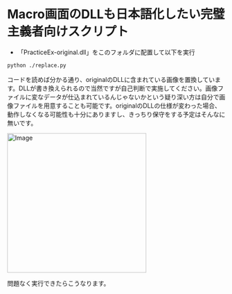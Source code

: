 # Macro画面のDLLも日本語化したい完璧主義者向けスクリプト

- 「PracticeEx-original.dll」をこのフォルダに配置して以下を実行

```bash
python ./replace.py
```

コードを読めば分かる通り、originalのDLLに含まれている画像を置換しています。DLLが書き換えられるので当然ですが自己判断で実施してください。画像ファイルに変なデータが仕込まれているんじゃないかという疑り深い方は自分で画像ファイルを用意することも可能です。originalのDLLの仕様が変わった場合、動作しなくなる可能性も十分にありますし、きっちり保守をする予定はそんなに無いです。

<img width="321" alt="Image" src="https://github.com/user-attachments/assets/962b8006-2d0a-4d4f-b806-a41154b813d3" />

問題なく実行できたらこうなります。
